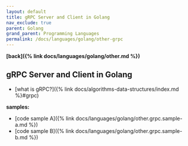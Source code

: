 ```yaml
---
layout: default
title: gRPC Server and Client in Golang
nav_exclude: true
parent: Golang
grand_parent: Programming Languages
permalink: /docs/languages/golang/other-grpc
---
```


__[back]({% link docs/languages/golang/other.md %})__

## gRPC Server and Client in Golang

- [what is gRPC?]({% link docs/algorithms-data-structures/index.md %}#grpc)

__samples:__
- [code sample A]({% link docs/languages/golang/other.grpc.sample-a.md %})
- [code sample B]({% link docs/languages/golang/other.grpc.sample-b.md %})

